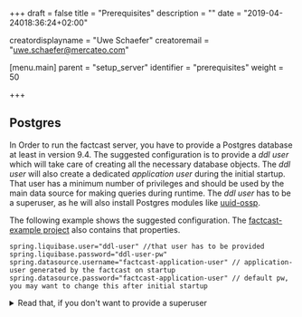 +++
draft = false
title = "Prerequisites"
description = ""
date = "2019-04-24018:36:24+02:00"

creatordisplayname = "Uwe Schaefer"
creatoremail = "uwe.schaefer@mercateo.com"

[menu.main]
parent = "setup_server"
identifier = "prerequisites"
weight = 50

+++



## Postgres

In Order to run the factcast server, you have to provide a Postgres database at least in version 9.4.
The suggested configuration is to provide a _ddl user_ which will take care of creating all the necessary database objects. The _ddl user_ will also create a dedicated _application user_ during the initial startup. That user has a minimum number of privileges and should be used by the main data source for making queries during runtime.
The _ddl user_ has to be a superuser, as he will also install Postgres modules like [uuid-ossp](https://www.postgresql.org/docs/11/uuid-ossp.html).

The following example shows the suggested configuration. The [factcast-example project](https://github.com/Mercateo/factcast/tree/master/factcast-examples/factcast-example-server) also contains that properties.

```
spring.liquibase.user="ddl-user" //that user has to be provided
spring.liquibase.password="ddl-user-pw"
spring.datasource.username="factcast-application-user" // application-user generated by the factcast on startup
spring.datasource.password="factcast-application-user" // default pw, you may want to change this after initial startup
```



<details><summary>Read that, if you don't want to provide a superuser </summary>
<p>

If you don't want to provide a superuser as the _ddl user_, you have to consider the following points:

1.) The _ddl user_ needs the permission to create other users. Otherwise he is unable to create the _application user_ and the application start will fail.

2.) The Factcast needs the Postgres module [uuid-ossp](https://www.postgresql.org/docs/11/uuid-ossp.html). You have to install that module manually. The server will recognize the already installed module and it won't throw an error caused by missing privileges.
Login into your Postgres console and execute the following command as superuser:

```
CREATE EXTENSION IF NOT EXISTS "uuid-ossp";
``` 
</p>
</details>